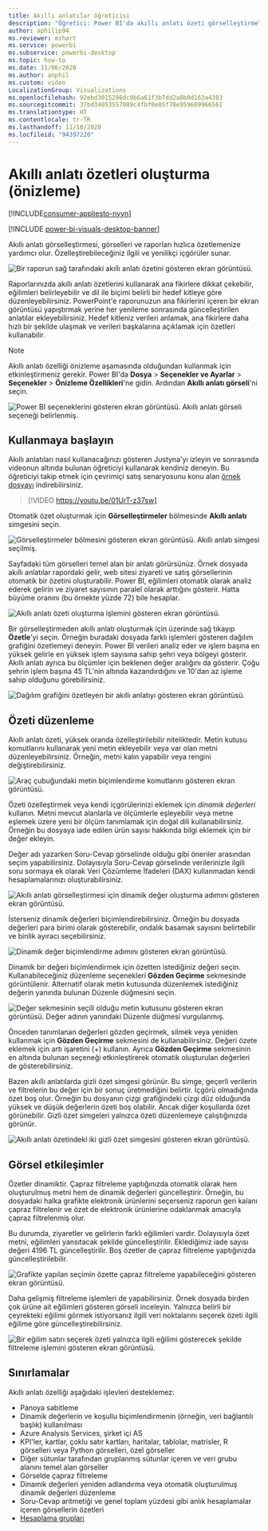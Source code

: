 ```yaml
---
title: Akıllı anlatılar öğreticisi
description: "Öğretici: Power BI'da akıllı anlatı özeti görselleştirmeleri oluşturma"
author: aphilip94
ms.reviewer: mihart
ms.service: powerbi
ms.subservice: powerbi-desktop
ms.topic: how-to
ms.date: 11/06/2020
ms.author: anphil
ms.custom: video
LocalizationGroup: Visualizations
ms.openlocfilehash: 92ebd3015296dc0b6a61f3b7dd2a8b0d163a4383
ms.sourcegitcommit: 37bd34053557089c4fbf0e05f78e959609966561
ms.translationtype: HT
ms.contentlocale: tr-TR
ms.lasthandoff: 11/10/2020
ms.locfileid: "94397220"
---
```

# <a name="create-smart-narrative-summaries-preview"></a>Akıllı anlatı özetleri oluşturma (önizleme)

[!INCLUDE[consumer-appliesto-nyyn](../includes/consumer-appliesto-nyyn.md)]    

[!INCLUDE [power-bi-visuals-desktop-banner](../includes/power-bi-visuals-desktop-banner.md)]

Akıllı anlatı görselleştirmesi, görselleri ve raporları hızlıca özetlemenize yardımcı olur. Özelleştirebileceğiniz ilgili ve yenilikçi içgörüler sunar.

![Bir raporun sağ tarafındaki akıllı anlatı özetini gösteren ekran görüntüsü.](media/power-bi-visualization-smart-narratives/1.png)

Raporlarınızda akıllı anlatı özetlerini kullanarak ana fikirlere dikkat çekebilir, eğilimleri belirleyebilir ve dil ile biçimi belirli bir hedef kitleye göre düzenleyebilirsiniz. PowerPoint'e raporunuzun ana fikirlerini içeren bir ekran görüntüsü yapıştırmak yerine her yenileme sonrasında güncelleştirilen anlatılar ekleyebilirsiniz. Hedef kitleniz verileri anlamak, ana fikirlere daha hızlı bir şekilde ulaşmak ve verileri başkalarına açıklamak için özetleri kullanabilir.

>[!NOTE]
> Akıllı anlatı özelliği önizleme aşamasında olduğundan kullanmak için etkinleştirmeniz gerekir. Power BI'da **Dosya** > **Seçenekler ve Ayarlar** > **Seçenekler** > **Önizleme Özellikleri**'ne gidin. Ardından **Akıllı anlatı görseli**'ni seçin.
>
>![Power BI seçeneklerini gösteren ekran görüntüsü. Akıllı anlatı görseli seçeneği belirlenmiş.](media/power-bi-visualization-smart-narratives/2.png)



## <a name="get-started"></a>Kullanmaya başlayın 
Akıllı anlatıları nasıl kullanacağınızı gösteren Justyna'yı izleyin ve sonrasında videonun altında bulunan öğreticiyi kullanarak kendiniz deneyin.  Bu öğreticiyi takip etmek için çevrimiçi satış senaryosunu konu alan [örnek dosyayı](https://github.com/microsoft/powerbi-desktop-samples/blob/master/Monthly%20Desktop%20Blog%20Samples/2020/2020SU09%20Blog%20Demo%20-%20September.pbix) indirebilirsiniz.

> [!VIDEO https://youtu.be/01UrT-z37sw]

Otomatik özet oluşturmak için **Görselleştirmeler** bölmesinde **Akıllı anlatı** simgesini seçin.

![Görselleştirmeler bölmesini gösteren ekran görüntüsü. Akıllı anlatı simgesi seçilmiş.](media/power-bi-visualization-smart-narratives/3.png)

Sayfadaki tüm görselleri temel alan bir anlatı görürsünüz. Örnek dosyada akıllı anlatılar rapordaki gelir, web sitesi ziyareti ve satış görsellerinin otomatik bir özetini oluşturabilir. Power BI, eğilimleri otomatik olarak analiz ederek gelirin ve ziyaret sayısının paralel olarak arttığını gösterir. Hatta büyüme oranını (bu örnekte yüzde 72) bile hesaplar.
 
![Akıllı anlatı özeti oluşturma işlemini gösteren ekran görüntüsü.](media/power-bi-visualization-smart-narratives/4.gif)
 
Bir görselleştirmeden akıllı anlatı oluşturmak için üzerinde sağ tıkayıp **Özetle**'yi seçin. Örneğin buradaki dosyada farklı işlemleri gösteren dağılım grafiğini özetlemeyi deneyin. Power BI verileri analiz eder ve işlem başına en yüksek gelirle en yüksek işlem sayısına sahip şehri veya bölgeyi gösterir. Akıllı anlatı ayrıca bu ölçümler için beklenen değer aralığını da gösterir. Çoğu şehrin işlem başına 45 TL'nin altında kazandırdığını ve 10'dan az işleme sahip olduğunu görebilirsiniz.
 
  
![Dağılım grafiğini özetleyen bir akıllı anlatıyı gösteren ekran görüntüsü.](media/power-bi-visualization-smart-narratives/5.gif)
 
## <a name="edit-the-summary"></a>Özeti düzenleme
 
Akıllı anlatı özeti, yüksek oranda özelleştirilebilir niteliktedir. Metin kutusu komutlarını kullanarak yeni metin ekleyebilir veya var olan metni düzenleyebilirsiniz. Örneğin, metni kalın yapabilir veya rengini değiştirebilirsiniz.
 
![Araç çubuğundaki metin biçimlendirme komutlarını gösteren ekran görüntüsü.](media/power-bi-visualization-smart-narratives/6.png)
  
Özeti özelleştirmek veya kendi içgörülerinizi eklemek için *dinamik değerleri* kullanın. Metni mevcut alanlarla ve ölçümlerle eşleyebilir veya metne eşlemek üzere yeni bir ölçüm tanımlamak için doğal dili kullanabilirsiniz. Örneğin bu dosyaya iade edilen ürün sayısı hakkında bilgi eklemek için bir değer ekleyin. 

Değer adı yazarken Soru-Cevap görselinde olduğu gibi öneriler arasından seçim yapabilirsiniz. Dolayısıyla Soru-Cevap görselinde verilerinizle ilgili soru sormaya ek olarak Veri Çözümleme İfadeleri (DAX) kullanmadan kendi hesaplamalarınızı oluşturabilirsiniz. 
  
![Akıllı anlatı görselleştirmesi için dinamik değer oluşturma adımını gösteren ekran görüntüsü.](media/power-bi-visualization-smart-narratives/7.gif)
  
İsterseniz dinamik değerleri biçimlendirebilirsiniz. Örneğin bu dosyada değerleri para birimi olarak gösterebilir, ondalık basamak sayısını belirtebilir ve binlik ayıracı seçebilirsiniz. 
   
![Dinamik değer biçimlendirme adımını gösteren ekran görüntüsü.](media/power-bi-visualization-smart-narratives/8.gif)
   
Dinamik bir değeri biçimlendirmek için özetten istediğiniz değeri seçin. Kullanabileceğiniz düzenleme seçenekleri **Gözden Geçirme** sekmesinde görüntülenir. Alternatif olarak metin kutusunda düzenlemek istediğiniz değerin yanında bulunan Düzenle düğmesini seçin. 
   
![Değer sekmesinin seçili olduğu metin kutusunu gösteren ekran görüntüsü. Değer adının yanındaki Düzenle düğmesi vurgulanmış.](media/power-bi-visualization-smart-narratives/9.png)
   
Önceden tanımlanan değerleri gözden geçirmek, silmek veya yeniden kullanmak için **Gözden Geçirme** sekmesini de kullanabilirsiniz. Değeri özete eklemek için artı işaretini (+) kullanın. Ayrıca **Gözden Geçirme** sekmesinin en altında bulunan seçeneği etkinleştirerek otomatik oluşturulan değerleri de gösterebilirsiniz.

Bazen akıllı anlatılarda gizli özet simgesi görünür. Bu simge, geçerli verilerin ve filtrelerin bu değer için bir sonuç üretmediğini belirtir. İçgörü olmadığında özet boş olur. Örneğin bu dosyanın çizgi grafiğindeki çizgi düz olduğunda yüksek ve düşük değerlerin özeti boş olabilir. Ancak diğer koşullarda özet görünebilir. Gizli özet simgeleri yalnızca özeti düzenlemeye çalıştığınızda görünür.


![Akıllı anlatı özetindeki iki gizli özet simgesini gösteren ekran görüntüsü.](media/power-bi-visualization-smart-narratives/10.png)
   
## <a name="visual-interactions"></a>Görsel etkileşimler
Özetler dinamiktir. Çapraz filtreleme yaptığınızda otomatik olarak hem oluşturulmuş metni hem de dinamik değerleri güncelleştirir. Örneğin, bu dosyadaki halka grafikte elektronik ürünlerini seçerseniz raporun geri kalanı çapraz filtrelenir ve özet de elektronik ürünlerine odaklanmak amacıyla çapraz filtrelenmiş olur.  

Bu durumda, ziyaretler ve gelirlerin farklı eğilimleri vardır. Dolayısıyla özet metni, eğilimleri yansıtacak şekilde güncelleştirilir. Eklediğimiz iade sayısı değeri 4196 TL güncelleştirilir. Boş özetler de çapraz filtreleme yaptığınızda güncelleştirilebilir.
   
![Grafikte yapılan seçimin özette çapraz filtreleme yapabileceğini gösteren ekran görüntüsü.](media/power-bi-visualization-smart-narratives/11.gif)
   
Daha gelişmiş filtreleme işlemleri de yapabilirsiniz. Örnek dosyada birden çok ürüne ait eğilimleri gösteren görseli inceleyin. Yalnızca belirli bir çeyrekteki eğilimi görmek istiyorsanız ilgili veri noktalarını seçerek özeti ilgili eğilime göre güncelleştirebilirsiniz.
   
![Bir eğilim satırı seçerek özeti yalnızca ilgili eğilimi gösterecek şekilde filtreleme işlemini gösteren ekran görüntüsü.](media/power-bi-visualization-smart-narratives/12.gif)
   
## <a name="limitations"></a>Sınırlamalar

Akıllı anlatı özelliği aşağıdaki işlevleri desteklemez:
- Panoya sabitleme 
- Dinamik değerlerin ve koşullu biçimlendirmenin (örneğin, veri bağlantılı başlık) kullanılması
- Azure Analysis Services, şirket içi AS
- KPI'ler, kartlar, çoklu satır kartları, haritalar, tablolar, matrisler, R görselleri veya Python görselleri, özel görseller 
- Diğer sütunlar tarafından gruplanmış sütunlar içeren ve veri grubu alanını temel alan görseller 
- Görselde çapraz filtreleme
- Dinamik değerleri yeniden adlandırma veya otomatik oluşturulmuş dinamik değerleri düzenleme
- Soru-Cevap aritmetiği ve genel toplam yüzdesi gibi anlık hesaplamalar içeren görsellerin özetleri 
- [Hesaplama grupları](/analysis-services/tabular-models/calculation-groups)
   

